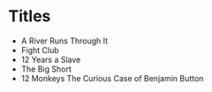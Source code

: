 # Titles

- A River Runs Through It
- Fight Club
- 12 Years a Slave
- The Big Short
- 12 Monkeys
  The Curious Case of Benjamin Button

